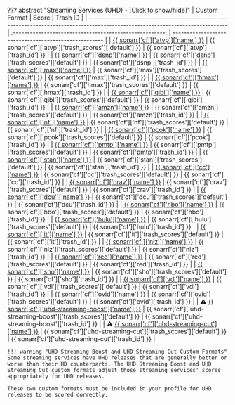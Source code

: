 ??? abstract "Streaming Services (UHD) - [Click to show/hide]"
    | Custom Format                                                                                                                   |                          Score                           | Trash ID                                              |
    | ------------------------------------------------------------------------------------------------------------------------------- | :------------------------------------------------------: | ----------------------------------------------------- |
    | [{{ sonarr['cf']['atvp']['name'] }}](/Sonarr/sonarr-collection-of-custom-formats/#atvp)                                         |        {{ sonarr['cf']['atvp']['trash_scores']['default'] }}         | {{ sonarr['cf']['atvp']['trash_id'] }}                |
    | [{{ sonarr['cf']['dsnp']['name'] }}](/Sonarr/sonarr-collection-of-custom-formats/#dsnp)                                         |        {{ sonarr['cf']['dsnp']['trash_scores']['default'] }}         | {{ sonarr['cf']['dsnp']['trash_id'] }}                |
    | [{{ sonarr['cf']['max']['name'] }}](/Sonarr/sonarr-collection-of-custom-formats/#max)                                           |         {{ sonarr['cf']['max']['trash_scores']['default'] }}         | {{ sonarr['cf']['max']['trash_id'] }}                 |
    | [{{ sonarr['cf']['hmax']['name'] }}](/Sonarr/sonarr-collection-of-custom-formats/#hmax)                                         |        {{ sonarr['cf']['hmax']['trash_scores']['default'] }}         | {{ sonarr['cf']['hmax']['trash_id'] }}                |
    | [{{ sonarr['cf']['qibi']['name'] }}](/Sonarr/sonarr-collection-of-custom-formats/#qibi)                                         |        {{ sonarr['cf']['qibi']['trash_scores']['default'] }}         | {{ sonarr['cf']['qibi']['trash_id'] }}                |
    | [{{ sonarr['cf']['amzn']['name'] }}](/Sonarr/sonarr-collection-of-custom-formats/#amzn)                                         |        {{ sonarr['cf']['amzn']['trash_scores']['default'] }}         | {{ sonarr['cf']['amzn']['trash_id'] }}                |
    | [{{ sonarr['cf']['nf']['name'] }}](/Sonarr/sonarr-collection-of-custom-formats/#nf)                                             |         {{ sonarr['cf']['nf']['trash_scores']['default'] }}          | {{ sonarr['cf']['nf']['trash_id'] }}                  |
    | [{{ sonarr['cf']['pcok']['name'] }}](/Sonarr/sonarr-collection-of-custom-formats/#pcok)                                         |        {{ sonarr['cf']['pcok']['trash_scores']['default'] }}         | {{ sonarr['cf']['pcok']['trash_id'] }}                |
    | [{{ sonarr['cf']['pmtp']['name'] }}](/Sonarr/sonarr-collection-of-custom-formats/#pmtp)                                         |        {{ sonarr['cf']['pmtp']['trash_scores']['default'] }}         | {{ sonarr['cf']['pmtp']['trash_id'] }}                |
    | [{{ sonarr['cf']['stan']['name'] }}](/Sonarr/sonarr-collection-of-custom-formats/#stan)                                         |        {{ sonarr['cf']['stan']['trash_scores']['default'] }}         | {{ sonarr['cf']['stan']['trash_id'] }}                |
    | [{{ sonarr['cf']['cc']['name'] }}](/Sonarr/sonarr-collection-of-custom-formats/#cc)                                             |         {{ sonarr['cf']['cc']['trash_scores']['default'] }}          | {{ sonarr['cf']['cc']['trash_id'] }}                  |
    | [{{ sonarr['cf']['crav']['name'] }}](/Sonarr/sonarr-collection-of-custom-formats/#crav)                                         |        {{ sonarr['cf']['crav']['trash_scores']['default'] }}         | {{ sonarr['cf']['crav']['trash_id'] }}                |
    | [{{ sonarr['cf']['dcu']['name'] }}](/Sonarr/sonarr-collection-of-custom-formats/#dcu)                                           |         {{ sonarr['cf']['dcu']['trash_scores']['default'] }}         | {{ sonarr['cf']['dcu']['trash_id'] }}                 |
    | [{{ sonarr['cf']['hbo']['name'] }}](/Sonarr/sonarr-collection-of-custom-formats/#hbo)                                           |         {{ sonarr['cf']['hbo']['trash_scores']['default'] }}         | {{ sonarr['cf']['hbo']['trash_id'] }}                 |
    | [{{ sonarr['cf']['hulu']['name'] }}](/Sonarr/sonarr-collection-of-custom-formats/#hulu)                                         |        {{ sonarr['cf']['hulu']['trash_scores']['default'] }}         | {{ sonarr['cf']['hulu']['trash_id'] }}                |
    | [{{ sonarr['cf']['it']['name'] }}](/Sonarr/sonarr-collection-of-custom-formats/#it)                                             |         {{ sonarr['cf']['it']['trash_scores']['default'] }}          | {{ sonarr['cf']['it']['trash_id'] }}                  |
    | [{{ sonarr['cf']['nlz']['name'] }}](/Sonarr/sonarr-collection-of-custom-formats/#nlz)                                           |         {{ sonarr['cf']['nlz']['trash_scores']['default'] }}         | {{ sonarr['cf']['nlz']['trash_id'] }}                 |
    | [{{ sonarr['cf']['red']['name'] }}](/Sonarr/sonarr-collection-of-custom-formats/#red)                                           |         {{ sonarr['cf']['red']['trash_scores']['default'] }}         | {{ sonarr['cf']['red']['trash_id'] }}                 |
    | [{{ sonarr['cf']['sho']['name'] }}](/Sonarr/sonarr-collection-of-custom-formats/#sho)                                           |         {{ sonarr['cf']['sho']['trash_scores']['default'] }}         | {{ sonarr['cf']['sho']['trash_id'] }}                 |
    | [{{ sonarr['cf']['vdl']['name'] }}](/Sonarr/sonarr-collection-of-custom-formats/#vdl)                                           |         {{ sonarr['cf']['vdl']['trash_scores']['default'] }}         | {{ sonarr['cf']['vdl']['trash_id'] }}                 |
    | [{{ sonarr['cf']['ovid']['name'] }}](/Sonarr/sonarr-collection-of-custom-formats/#ovid)                                         |        {{ sonarr['cf']['ovid']['trash_scores']['default'] }}         | {{ sonarr['cf']['ovid']['trash_id'] }}                |
    | :warning: [{{ sonarr['cf']['uhd-streaming-boost']['name'] }}](/Sonarr/sonarr-collection-of-custom-formats/#uhd-streaming-boost) | {{ sonarr['cf']['uhd-streaming-boost']['trash_scores']['default'] }} | {{ sonarr['cf']['uhd-streaming-boost']['trash_id'] }} |
    | :warning: [{{ sonarr['cf']['uhd-streaming-cut']['name'] }}](/Sonarr/sonarr-collection-of-custom-formats/#uhd-streaming-cut)     |  {{ sonarr['cf']['uhd-streaming-cut']['trash_scores']['default'] }}  | {{ sonarr['cf']['uhd-streaming-cut']['trash_id'] }}   |

    !!! warning "UHD Streaming Boost and UHD Streaming Cut Custom Formats"
    Some streaming services have UHD releases that are generally better or worse than their HD counterparts. The UHD Streaming Boost and UHD Streaming Cut custom formats adjust those streaming services' scores appropriately for UHD releases.

    These two custom formats must be included in your profile for UHD releases to be scored correctly.

